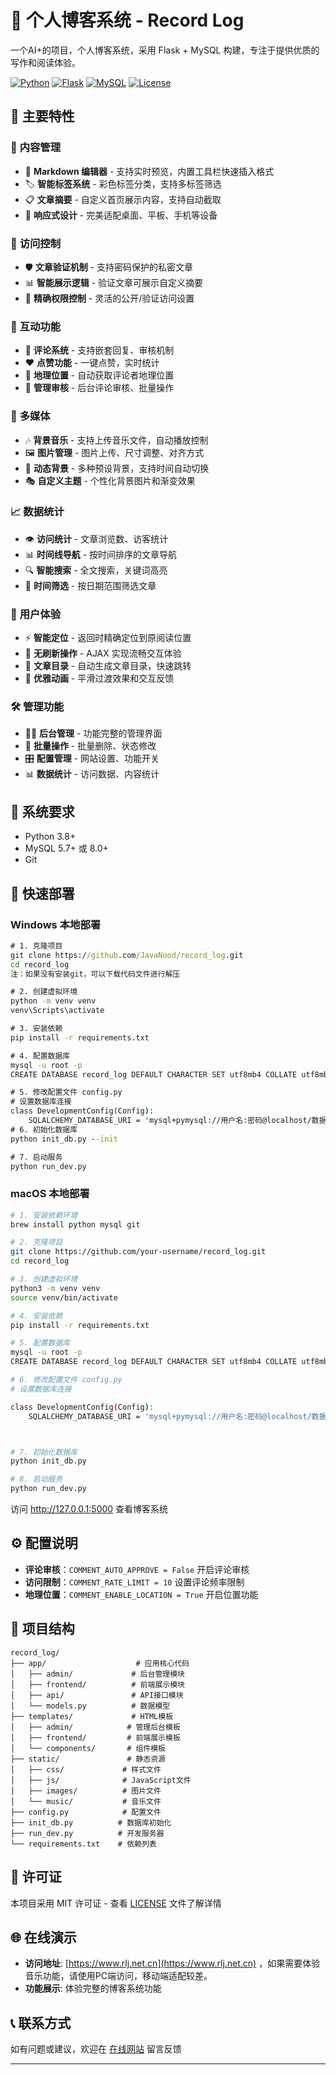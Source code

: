 # 🌟 个人博客系统 - Record Log

一个AI+的项目，个人博客系统，采用 Flask + MySQL 构建，专注于提供优质的写作和阅读体验。

[![Python](https://img.shields.io/badge/Python-3.8+-blue.svg)](https://www.python.org/)
[![Flask](https://img.shields.io/badge/Flask-2.3.3-green.svg)](https://flask.palletsprojects.com/)
[![MySQL](https://img.shields.io/badge/MySQL-5.7+-orange.svg)](https://www.mysql.com/)
[![License](https://img.shields.io/badge/License-MIT-red.svg)](LICENSE)

## 🎯 主要特性

### 📝 **内容管理**
- 🎨 **Markdown 编辑器** - 支持实时预览，内置工具栏快速插入格式
- 🏷️ **智能标签系统** - 彩色标签分类，支持多标签筛选
- 📋 **文章摘要** - 自定义首页展示内容，支持自动截取
- 📱 **响应式设计** - 完美适配桌面、平板、手机等设备

### 🔐 **访问控制**
- 🛡️ **文章验证机制** - 支持密码保护的私密文章
- 📊 **智能展示逻辑** - 验证文章可展示自定义摘要
- 🎯 **精确权限控制** - 灵活的公开/验证访问设置

### 💬 **互动功能**
- 💭 **评论系统** - 支持嵌套回复、审核机制
- ❤️ **点赞功能** - 一键点赞，实时统计
- 📍 **地理位置** - 自动获取评论者地理位置
- 🔔 **管理审核** - 后台评论审核、批量操作

### 🎵 **多媒体**
- 🎶 **背景音乐** - 支持上传音乐文件，自动播放控制
- 🖼️ **图片管理** - 图片上传、尺寸调整、对齐方式
- 🌈 **动态背景** - 多种预设背景，支持时间自动切换
- 🎭 **自定义主题** - 个性化背景图片和渐变效果

### 📈 **数据统计**
- 👁️ **访问统计** - 文章浏览数、访客统计
- 📊 **时间线导航** - 按时间排序的文章导航
- 🔍 **智能搜索** - 全文搜索，关键词高亮
- 📅 **时间筛选** - 按日期范围筛选文章

### 🎯 **用户体验**
- ⚡ **智能定位** - 返回时精确定位到原阅读位置
- 🔄 **无刷新操作** - AJAX 实现流畅交互体验
- 📖 **文章目录** - 自动生成文章目录，快速跳转
- 🎨 **优雅动画** - 平滑过渡效果和交互反馈

### 🛠️ **管理功能**
- 👨‍💼 **后台管理** - 功能完整的管理界面
- 📝 **批量操作** - 批量删除、状态修改
- 🎛️ **配置管理** - 网站设置、功能开关
- 📊 **数据统计** - 访问数据、内容统计

## 🔧 系统要求

- Python 3.8+
- MySQL 5.7+ 或 8.0+
- Git

## 🚀 快速部署

### Windows 本地部署

```cmd
# 1. 克隆项目
git clone https://github.com/JavaNood/record_log.git
cd record_log
注：如果没有安装git，可以下载代码文件进行解压

# 2. 创建虚拟环境
python -m venv venv
venv\Scripts\activate

# 3. 安装依赖
pip install -r requirements.txt

# 4. 配置数据库
mysql -u root -p
CREATE DATABASE record_log DEFAULT CHARACTER SET utf8mb4 COLLATE utf8mb4_unicode_ci;

# 5. 修改配置文件 config.py
# 设置数据库连接
class DevelopmentConfig(Config):
    SQLALCHEMY_DATABASE_URI = 'mysql+pymysql://用户名:密码@localhost/数据库名'
# 6. 初始化数据库
python init_db.py --init

# 7. 启动服务
python run_dev.py
```

### macOS 本地部署

```bash
# 1. 安装依赖环境
brew install python mysql git

# 2. 克隆项目
git clone https://github.com/your-username/record_log.git
cd record_log

# 3. 创建虚拟环境
python3 -m venv venv
source venv/bin/activate

# 4. 安装依赖
pip install -r requirements.txt

# 5. 配置数据库
mysql -u root -p
CREATE DATABASE record_log DEFAULT CHARACTER SET utf8mb4 COLLATE utf8mb4_unicode_ci;

# 6. 修改配置文件 config.py
# 设置数据库连接

class DevelopmentConfig(Config):
    SQLALCHEMY_DATABASE_URI = 'mysql+pymysql://用户名:密码@localhost/数据库名'



# 7. 初始化数据库
python init_db.py

# 8. 启动服务
python run_dev.py
```
访问 http://127.0.0.1:5000 查看博客系统

## ⚙️ 配置说明

- **评论审核**：`COMMENT_AUTO_APPROVE = False` 开启评论审核
- **访问限制**：`COMMENT_RATE_LIMIT = 10` 设置评论频率限制
- **地理位置**：`COMMENT_ENABLE_LOCATION = True` 开启位置功能

## 📁 项目结构

```
record_log/
├── app/                    # 应用核心代码
│   ├── admin/             # 后台管理模块
│   ├── frontend/          # 前端展示模块
│   ├── api/               # API接口模块
│   └── models.py          # 数据模型
├── templates/             # HTML模板
│   ├── admin/            # 管理后台模板
│   ├── frontend/         # 前端展示模板
│   └── components/       # 组件模板
├── static/               # 静态资源
│   ├── css/             # 样式文件
│   ├── js/              # JavaScript文件
│   ├── images/          # 图片文件
│   └── music/           # 音乐文件
├── config.py            # 配置文件
├── init_db.py          # 数据库初始化
├── run_dev.py          # 开发服务器
└── requirements.txt    # 依赖列表
```



## 📄 许可证

本项目采用 MIT 许可证 - 查看 [LICENSE](LICENSE) 文件了解详情

## 🌐 在线演示

- **访问地址**: [https://www.rlj.net.cn](https://www.rlj.net.cn) ，如果需要体验音乐功能，请使用PC端访问，移动端适配较差。
- **功能展示**: 体验完整的博客系统功能

## 📞 联系方式

如有问题或建议，欢迎在 [在线网站](https://www.rlj.net.cn) 留言反馈

---



